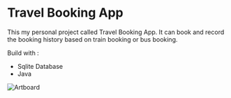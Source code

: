 # Travel Booking App

This my personal project called Travel Booking App. It can book and record the booking history based on train booking or bus booking.

Build with :
- Sqlite Database
- Java

![Artboard](https://user-images.githubusercontent.com/87839081/133636410-4e693e31-ebf1-49ba-a973-b636e33f4598.png)

